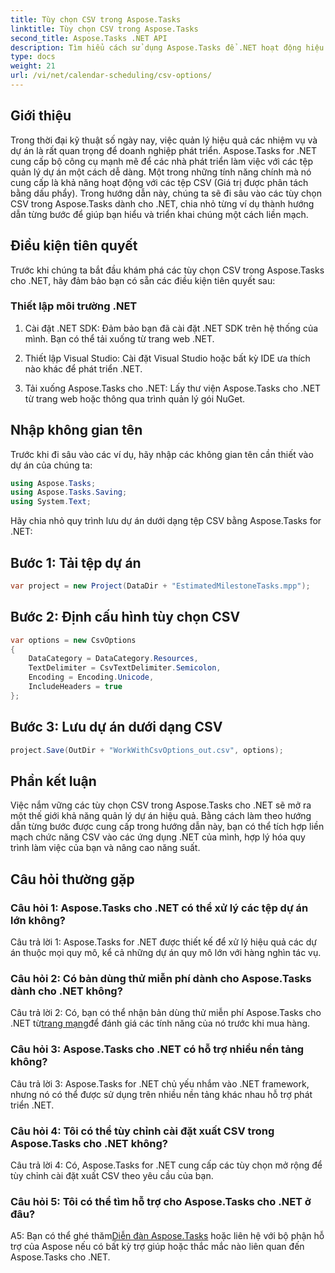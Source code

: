 ```yaml
---
title: Tùy chọn CSV trong Aspose.Tasks
linktitle: Tùy chọn CSV trong Aspose.Tasks
second_title: Aspose.Tasks .NET API
description: Tìm hiểu cách sử dụng Aspose.Tasks để .NET hoạt động hiệu quả với các tệp CSV, nâng cao khả năng quản lý dự án của bạn một cách dễ dàng.
type: docs
weight: 21
url: /vi/net/calendar-scheduling/csv-options/
---
```

## Giới thiệu

Trong thời đại kỹ thuật số ngày nay, việc quản lý hiệu quả các nhiệm vụ và dự án là rất quan trọng để doanh nghiệp phát triển. Aspose.Tasks for .NET cung cấp bộ công cụ mạnh mẽ để các nhà phát triển làm việc với các tệp quản lý dự án một cách dễ dàng. Một trong những tính năng chính mà nó cung cấp là khả năng hoạt động với các tệp CSV (Giá trị được phân tách bằng dấu phẩy). Trong hướng dẫn này, chúng ta sẽ đi sâu vào các tùy chọn CSV trong Aspose.Tasks dành cho .NET, chia nhỏ từng ví dụ thành hướng dẫn từng bước để giúp bạn hiểu và triển khai chúng một cách liền mạch.

## Điều kiện tiên quyết

Trước khi chúng ta bắt đầu khám phá các tùy chọn CSV trong Aspose.Tasks cho .NET, hãy đảm bảo bạn có sẵn các điều kiện tiên quyết sau:

### Thiết lập môi trường .NET

1. Cài đặt .NET SDK: Đảm bảo bạn đã cài đặt .NET SDK trên hệ thống của mình. Bạn có thể tải xuống từ trang web .NET.

2. Thiết lập Visual Studio: Cài đặt Visual Studio hoặc bất kỳ IDE ưa thích nào khác để phát triển .NET.

3. Tải xuống Aspose.Tasks cho .NET: Lấy thư viện Aspose.Tasks cho .NET từ trang web hoặc thông qua trình quản lý gói NuGet.

## Nhập không gian tên

Trước khi đi sâu vào các ví dụ, hãy nhập các không gian tên cần thiết vào dự án của chúng ta:

```csharp
using Aspose.Tasks;
using Aspose.Tasks.Saving;
using System.Text;
```

Hãy chia nhỏ quy trình lưu dự án dưới dạng tệp CSV bằng Aspose.Tasks for .NET:

## Bước 1: Tải tệp dự án

```csharp
var project = new Project(DataDir + "EstimatedMilestoneTasks.mpp");
```

## Bước 2: Định cấu hình tùy chọn CSV

```csharp
var options = new CsvOptions
{
    DataCategory = DataCategory.Resources,
    TextDelimiter = CsvTextDelimiter.Semicolon,
    Encoding = Encoding.Unicode,
    IncludeHeaders = true
};
```

## Bước 3: Lưu dự án dưới dạng CSV

```csharp
project.Save(OutDir + "WorkWithCsvOptions_out.csv", options);
```

## Phần kết luận

Việc nắm vững các tùy chọn CSV trong Aspose.Tasks cho .NET sẽ mở ra một thế giới khả năng quản lý dự án hiệu quả. Bằng cách làm theo hướng dẫn từng bước được cung cấp trong hướng dẫn này, bạn có thể tích hợp liền mạch chức năng CSV vào các ứng dụng .NET của mình, hợp lý hóa quy trình làm việc của bạn và nâng cao năng suất.

## Câu hỏi thường gặp

### Câu hỏi 1: Aspose.Tasks cho .NET có thể xử lý các tệp dự án lớn không?

Câu trả lời 1: Aspose.Tasks for .NET được thiết kế để xử lý hiệu quả các dự án thuộc mọi quy mô, kể cả những dự án quy mô lớn với hàng nghìn tác vụ.

### Câu hỏi 2: Có bản dùng thử miễn phí dành cho Aspose.Tasks dành cho .NET không?

 Câu trả lời 2: Có, bạn có thể nhận bản dùng thử miễn phí Aspose.Tasks cho .NET từ[trang mạng](https://releases.aspose.com/tasks/net/)để đánh giá các tính năng của nó trước khi mua hàng.

### Câu hỏi 3: Aspose.Tasks cho .NET có hỗ trợ nhiều nền tảng không?

Câu trả lời 3: Aspose.Tasks for .NET chủ yếu nhắm vào .NET framework, nhưng nó có thể được sử dụng trên nhiều nền tảng khác nhau hỗ trợ phát triển .NET.

### Câu hỏi 4: Tôi có thể tùy chỉnh cài đặt xuất CSV trong Aspose.Tasks cho .NET không?

Câu trả lời 4: Có, Aspose.Tasks for .NET cung cấp các tùy chọn mở rộng để tùy chỉnh cài đặt xuất CSV theo yêu cầu của bạn.

### Câu hỏi 5: Tôi có thể tìm hỗ trợ cho Aspose.Tasks cho .NET ở đâu?

 A5: Bạn có thể ghé thăm[Diễn đàn Aspose.Tasks](https://forum.aspose.com/c/tasks/15) hoặc liên hệ với bộ phận hỗ trợ của Aspose nếu có bất kỳ trợ giúp hoặc thắc mắc nào liên quan đến Aspose.Tasks cho .NET.
